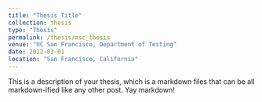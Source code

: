 ```yaml
---
title: "Thesis Title"
collection: thesis
type: "Thesis"
permalink: /thesis/msc_thesis
venue: "UC San Francisco, Department of Testing"
date: 2012-03-01
location: "San Francisco, California"
---
```


This is a description of your thesis, which is a markdown files that can be all markdown-ified like any other post. Yay markdown!
